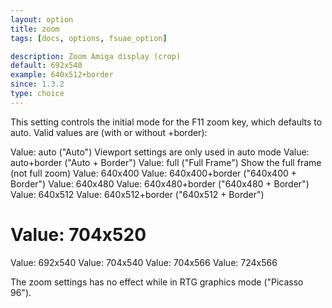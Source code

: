 ```yaml
---
layout: option
title: zoom
tags: [docs, options, fsuae_option]

description: Zoom Amiga display (crop)
default: 692x540
example: 640x512+border
since: 1.3.2
type: choice
---
```


This setting controls the initial mode for the F11 zoom key, which defaults
to auto. Valid values are (with or without +border):

Value: auto ("Auto")
       Viewport settings are only used in auto mode
Value: auto+border ("Auto + Border")
Value: full ("Full Frame")
       Show the full frame (not full zoom)
Value: 640x400
Value: 640x400+border ("640x400 + Border")
Value: 640x480
Value: 640x480+border ("640x480 + Border")
Value: 640x512
Value: 640x512+border ("640x512 + Border")
# Value: 704x520
Value: 692x540
Value: 704x540
Value: 704x566
Value: 724x566

The zoom settings has no effect while in RTG graphics mode ("Picasso 96").
